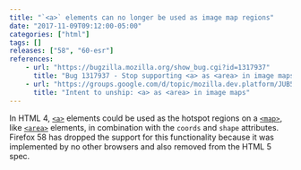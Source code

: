 ```yaml
---
title: "`<a>` elements can no longer be used as image map regions"
date: "2017-11-09T09:12:00-05:00"
categories: ["html"]
tags: []
releases: ["58", "60-esr"]
references:
    - url: "https://bugzilla.mozilla.org/show_bug.cgi?id=1317937"
      title: "Bug 1317937 - Stop supporting <a> as <area> in image maps (Assertion failure: !aContent->GetPrimaryFrame() || aState.mCreatingExtraFrames || aContent->NodeInfo()->NameAtom() == nsGkAtoms::area, at nsCSSFrameConstructor.cpp:5687)"
    - url: "https://groups.google.com/d/topic/mozilla.dev.platform/JUB5K-sz6ek/discussion"
      title: "Intent to unship: <a> as <area> in image maps"
---
```

In HTML 4, [`<a>`](https://developer.mozilla.org/docs/Web/HTML/Element/a) elements could be used as the hotspot regions on a [`<map>`](https://developer.mozilla.org/docs/Web/HTML/Element/map), like [`<area>`](https://developer.mozilla.org/docs/Web/HTML/Element/area) elements, in combination with the `coords` and `shape` attributes. Firefox 58 has dropped the support for this functionality because it was implemented by no other browsers and also removed from the HTML 5 spec.

